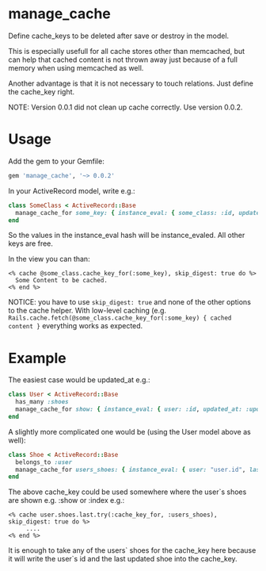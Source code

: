 # manage_cache

Define cache_keys to be deleted after save or destroy in the model.

This is especially usefull for all cache stores other than memcached, but can help that cached content is not thrown away just because of a full memory when using memcached as well.

Another advantage is that it is not necessary to touch relations. Just define the cache_key right.

NOTE: Version 0.0.1 did not clean up cache correctly. Use version 0.0.2.

# Usage

Add the gem to your Gemfile:

```ruby
gem 'manage_cache', '~> 0.0.2'
```

In your ActiveRecord model, write e.g.:

```ruby
class SomeClass < ActiveRecord::Base
  manage_cache_for some_key: { instance_eval: { some_class: :id, updated_at: :updated_at, another_key: :some_method } }
end
```
So the values in the instance_eval hash will be instance_evaled. All other keys are free.


In the view you can than:

```erb
<% cache @some_class.cache_key_for(:some_key), skip_digest: true do %>
  Some Content to be cached.
<% end %>
```

NOTICE: you have to use `skip_digest: true` and none of the other options to the cache helper.
With low-level caching (e.g. `Rails.cache.fetch(@some_class.cache_key_for(:some_key) { cached content }` everything works as expected.

# Example

The easiest case would be updated_at e.g.: 

```ruby
class User < ActiveRecord::Base
  has_many :shoes
  manage_cache_for show: { instance_eval: { user: :id, updated_at: :updated_at }
end
```

A slightly more complicated one would be (using the User model above as well):
```ruby
class Shoe < ActiveRecord::Base
  belongs_to :user
  manage_cache_for users_shoes: { instance_eval: { user: "user.id", last_updated_shoe: "user.shoes.maximum(:updated_at)" } }
end
```


The above cache_key could be used somewhere where the user`s shoes are shown e.g. :show or :index e.g.:

```erb
<% cache user.shoes.last.try(:cache_key_for, :users_shoes), skip_digest: true do %>
     ....
<% end %>
```

It is enough to take any of the users\` shoes for the cache_key here because it will write the user\`s id 
and the last updated shoe into the cache_key.
